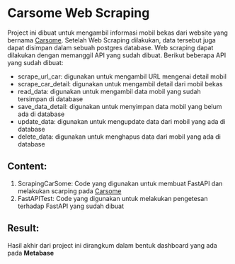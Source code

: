 # Carsome Web Scraping
Project ini dibuat untuk mengambil informasi mobil bekas dari website yang bernama [Carsome](https://www.carsome.id/beli-mobil-bekas). Setelah Web Scraping dilakukan, data tersebut juga dapat disimpan dalam sebuah postgres database. Web scraping dapat dilakukan dengan memanggil API yang sudah dibuat. Berikut beberapa API yang sudah dibuat:
* scrape_url_car: digunakan untuk mengambil URL mengenai detail mobil
* scrape_car_detail: digunakan untuk mengambil detail dari mobil bekas
* read_data: digunakan untuk mengambil data mobil yang sudah tersimpan di database
* save_data_detail: digunakan untuk menyimpan data mobil yang belum ada di database
* update_data: digunakan untuk mengupdate data dari mobil yang ada di database
* delete_data: digunakan untuk menghapus data dari mobil yang ada di database


## Content:
1. ScrapingCarSome: Code yang digunakan untuk membuat FastAPI dan melakukan scarping pada [Carsome](https://www.carsome.id/beli-mobil-bekas)
1. FastAPITest: Code yang digunakan untuk melakukan pengetesan terhadap FastAPI yang sudah dibuat

## Result:
Hasil akhir dari project ini dirangkum dalam bentuk dashboard yang ada pada **Metabase**